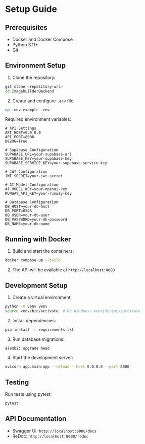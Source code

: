 # Setup Guide

## Prerequisites
- Docker and Docker Compose
- Python 3.11+
- Git

## Environment Setup

1. Clone the repository:
```bash
git clone <repository-url>
cd ImagebuilderBackend
```

2. Create and configure `.env` file:
```bash
cp .env.example .env
```

Required environment variables:
```
# API Settings
API_HOST=0.0.0.0
API_PORT=8000
DEBUG=True

# Supabase Configuration
SUPABASE_URL=your-supabase-url
SUPABASE_KEY=your-supabase-key
SUPABASE_SERVICE_KEY=your-supabase-service-key

# JWT Configuration
JWT_SECRET=your-jwt-secret

# AI Model Configuration
AI_MODEL_KEY=your-openai-key
RUNWAY_API_KEY=your-runway-key

# Database Configuration
DB_HOST=your-db-host
DB_PORT=6543
DB_USER=your-db-user
DB_PASSWORD=your-db-password
DB_NAME=your-db-name
```

## Running with Docker

1. Build and start the containers:
```bash
docker compose up --build
```

2. The API will be available at `http://localhost:8000`

## Development Setup

1. Create a virtual environment:
```bash
python -m venv venv
source venv/bin/activate  # On Windows: venv\Scripts\activate
```

2. Install dependencies:
```bash
pip install -r requirements.txt
```

3. Run database migrations:
```bash
alembic upgrade head
```

4. Start the development server:
```bash
uvicorn app.main:app --reload --host 0.0.0.0 --port 8000
```

## Testing

Run tests using pytest:
```bash
pytest
```

## API Documentation

- Swagger UI: `http://localhost:8000/docs`
- ReDoc: `http://localhost:8000/redoc` 
